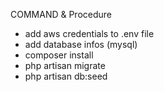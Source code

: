 COMMAND & Procedure

- add aws credentials to .env file
- add database infos (mysql)
- composer install
- php artisan migrate
- php artisan db:seed
